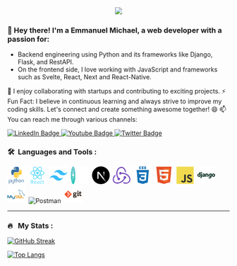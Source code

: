 <div id="header" align="center">
  <img src="https://media.giphy.com/media/M9gbBd9nbDrOTu1Mqx/giphy.gif" width="100"/>
</div>

### 👋 Hey there! I'm a Emmanuel Michael, a web developer with a passion for:
- Backend engineering using Python and its frameworks like Django, Flask, and RestAPI.
- On the frontend side, I love working with JavaScript and frameworks such as Svelte, React, Next and React-Native.

👯 I enjoy collaborating with startups and contributing to exciting projects.
⚡ Fun Fact: I believe in continuous learning and always strive to improve my coding skills. Let's connect and create something awesome together! 😄
📫 You can reach me through various channels:

<div id="badges">
  <a href="https://www.linkedin.com/in/emmanuel-michael-728678217">
    <img src="https://img.shields.io/badge/LinkedIn-blue?style=for-the-badge&logo=linkedin&logoColor=white" alt="LinkedIn Badge"/>
  </a>
  <a href="https://wa.me/2349039108667">
    <img src="https://img.shields.io/badge/WhatsApp-lightgreen?style=for-the-badge&logo=whatsapp&logoColor=white" alt="Youtube Badge"/>
  </a>
  <a href="https://twitter.com/MI_CHO_CHO?s=09">
    <img src="https://img.shields.io/badge/Twitter-blue?style=for-the-badge&logo=twitter&logoColor=white" alt="Twitter Badge"/>
  </a>
</div>

### 🛠 &nbsp;Languages and Tools :

<p>
<img src="https://github.com/devicons/devicon/blob/master/icons/python/python-original-wordmark.svg" title="Python" alt="Python" width="40" height="40"/>&nbsp;
<img src="https://github.com/devicons/devicon/blob/master/icons/react/react-original-wordmark.svg" title="React" alt="React" width="40" height="40"/>&nbsp;
<img src="https://github.com/devicons/devicon/blob/master/icons/tailwindcss/tailwindcss-plain.svg" title="Tailwind" alt="Tailwind" width="40" height="40"/>&nbsp;
<img src="./chakraui-icon.svg" title="Chakra UI" alt="Chakra UI" width="40" height="40"/>&nbsp;
<img src="https://raw.githubusercontent.com/devicons/devicon/master/icons/nextjs/nextjs-original.svg" title="Next" alt="Next" width="40" height="40"/>&nbsp;
<img src="https://github.com/devicons/devicon/blob/master/icons/redux/redux-original.svg" title="Redux" alt="Redux " width="40" height="40"/>&nbsp;
<img src="https://github.com/devicons/devicon/blob/master/icons/css3/css3-plain-wordmark.svg"  title="CSS3" alt="CSS" width="40" height="40"/>&nbsp;
<img src="https://github.com/devicons/devicon/blob/master/icons/html5/html5-original.svg" title="HTML5" alt="HTML" width="40" height="40"/>&nbsp;
<img src="https://github.com/devicons/devicon/blob/master/icons/javascript/javascript-original.svg" title="JavaScript" alt="JavaScript" width="40" height="40"/>&nbsp;
<img src="https://github.com/devicons/devicon/blob/master/icons/django/django-plain-wordmark.svg" title="Django" alt="Django" width="40" height="40"/>&nbsp;
<img src="https://github.com/devicons/devicon/blob/master/icons/mysql/mysql-original-wordmark.svg" title="MySQL"  alt="MySQL" width="40" height="40"/>&nbsp;
<img src="https://www.vectorlogo.zone/logos/getpostman/getpostman-icon.svg" title="Postman"  alt="Postman" width="40" height="40"/>&nbsp;
<img src="https://github.com/devicons/devicon/blob/master/icons/git/git-original-wordmark.svg" title="Git" **alt="Git" width="40" height="40"/>&nbsp;
</p>

---

### 🔥 &nbsp; My Stats :
[![GitHub Streak](http://github-readme-streak-stats.herokuapp.com?user=chochoprogrammer&theme=dark&background=000000)](https://git.io/streak-stats)

[![Top Langs](https://github-readme-stats.vercel.app/api/top-langs/?username=chochoprogrammer&layout=compact&theme=vision-friendly-dark)](https://github.com/anuraghazra/github-readme-stats)

